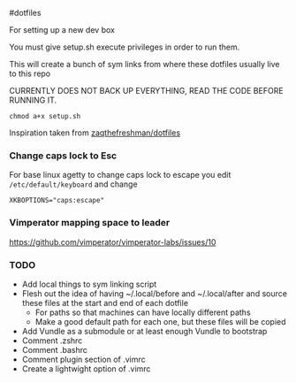#dotfiles

For setting up a new dev box

You must give setup.sh execute privileges in order to run them.

This will create a bunch of sym links from where these dotfiles usually live to this repo

CURRENTLY DOES NOT BACK UP EVERYTHING, READ THE CODE BEFORE RUNNING IT.

```shell
chmod a+x setup.sh
```

Inspiration taken from [zaqthefreshman/dotfiles](https://github.com/zaqthefreshman/dotfiles)

### Change caps lock to Esc

For base linux agetty to change caps lock to escape you edit `/etc/default/keyboard` and change

```
XKBOPTIONS="caps:escape"
```

### Vimperator mapping space to leader

https://github.com/vimperator/vimperator-labs/issues/10

### TODO

- Add local things to sym linking script
- Flesh out the idea of having ~/.local/before and ~/.local/after and source these files at the start and end of each dotfile
	- For paths so that machines can have locally different paths
	- Make a good default path for each one, but these files will be copied
- Add Vundle as a submodule or at least enough Vundle to bootstrap
- Comment .zshrc
- Comment .bashrc
- Comment plugin section of .vimrc
- Create a lightwight option of .vimrc

